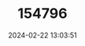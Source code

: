 ---
title: "154796"
category: "Chaenopsis coheni"
draft: false
date: 2024-02-22 13:03:51
languages:
  Spanish; Castilian: ["Tubícola Picudo"]
  English: ["Cortez Pikeblenny"]
---